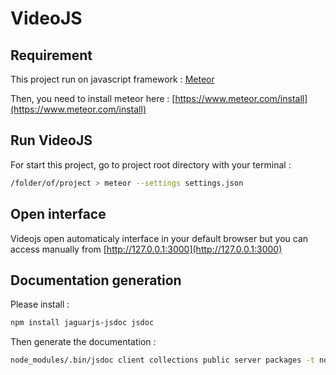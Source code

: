 # VideoJS

## Requirement

This project run on javascript framework : [Meteor](https://www.meteor.com/)

Then, you need to install meteor here : [https://www.meteor.com/install](https://www.meteor.com/install)

## Run VideoJS

For start this project, go to project root directory with your terminal :
```bash
/folder/of/project > meteor --settings settings.json
```

## Open interface

Videojs open automaticaly interface in your default browser but you can access manually from [http://127.0.0.1:3000](http://127.0.0.1:3000)

## Documentation generation
Please install :
```bash
npm install jaguarjs-jsdoc jsdoc
```

Then generate the documentation :
```bash
node_modules/.bin/jsdoc client collections public server packages -t node_modules/jaguarjs-jsdoc -r -c jsdoc.json -d docs -r README.md
```
